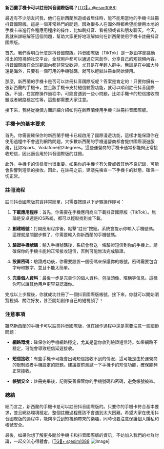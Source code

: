 **新西蘭手機卡可以註冊抖音國際版嗎？**[[TG💪+ @esim1088](https://t.me/s/esim1088)]

最近有不少朋友问我，他们在新西蘭旅遊或者居住時，能不能用當地的手機卡註冊抖音國際版。這是一個非常熱門的問題，因為很多人在國外時都希望能使用本地的手機卡來進行各種應用程序的操作，比如刷抖音、看視頻或者和朋友聊天。今天，我就來詳細解答這個問題，幫助大家更好地理解如何在新西蘭使用手機卡註冊抖音國際版。

首先，我們得明白什麼是抖音國際版。抖音國際版（TikTok）是一款由字節跳動推出的短視頻社交平台，全球用戶都可以通過它來創作、分享自己的短視頻內容。抖音國際版在全球範圍內都非常受歡迎，尤其是在年輕人群中。無論是在中國大陸還是海外，只要有一個可用的手機號碼，就可以輕鬆註冊並開始使用。

那麼，新西蘭的手機卡是否可以註冊抖音國際版呢？答案是肯定的！只要你擁有一張新西蘭的手機卡，並且該手機卡支持短信驗證功能，就可以順利註冊抖音國際版。不過，在實際操作過程中，可能會遇到一些小問題，比如手機卡的短信接收問題或者網路穩定性等，這些都需要大家注意。

接下來，我將從幾個方面詳細介紹如何在新西蘭使用手機卡註冊抖音國際版。

### 手機卡的基本要求

首先，你需要確保你的新西蘭手機卡已經啟用了國際漫遊功能，這樣才能保證你在使用過程中不會遇到網路問題。大多數新西蘭的手機運營商都會提供國際漫遊服務，比如Spark、Vodafone和2degrees。這些運營商的手機卡通常都能夠正常接收短信，因此適合用於抖音國際版的註冊。

此外，手機卡的信譽度也很重要。如果你的手機卡有欠費或者其他不良記錄，可能會影響到短信的接收。因此，在註冊之前，建議先檢查一下手機卡的狀態，確保一切正常。

### 註冊流程

註冊抖音國際版其實非常簡單，只需要按照以下步驟操作即可：

1. **下載應用程序**：首先，你需要在手機應用商店下載抖音國際版（TikTok）。無論是安卓還是iOS系統，都可以輕鬆找到並下載。

2. **創建帳號**：打開應用程序後，點擊“註冊”按鈕。系統會提示你輸入手機號碼。這裡就是關鍵步驟了，你需要輸入你新西蘭的手機號碼。

3. **驗證手機號碼**：輸入手機號碼後，系統會發送一條驗證短信到你的手機上。請確保你的手機卡能夠正常接收短信，否則可能無法完成驗證。

4. **設置密碼**：驗證成功後，你需要設置一個密碼來保護你的帳號。密碼需要包含字母和數字，並且不能太簡單。

5. **完善個人資料**：最後一步是完善你的個人資料，包括頭像、暱稱等信息。這樣你可以讓其他用戶更容易認識你。

完成以上步驟後，你就成功註冊了一個抖音國際版帳號。接下來，你就可以開始瀏覽視頻、關注好友，甚至開始創作自己的短視頻了！

### 注意事項

雖然新西蘭的手機卡可以註冊抖音國際版，但在操作過程中還是需要注意一些細節問題：

- **網路環境**：確保你的手機網路穩定，尤其是當你收到驗證短信時。如果網路不穩定，可能會導致短信延遲接收。
  
- **短信接收**：有些手機卡可能會出現短信接收不到的情況，這可能是由於運營商的限制或者手機設定的問題。建議提前測試一下手機卡的短信功能，確保能夠正常接收。

- **帳號安全**：註冊完畢後，記得妥善保管你的手機號碼和密碼，避免帳號被盜。

### 總結

總而言之，新西蘭的手機卡是可以註冊抖音國際版的。只要你的手機卡符合基本要求，並且網路環境穩定，整個註冊過程應該不會遇到太大困難。希望大家在使用抖音國際版的過程中，能夠享受到短視頻帶來的樂趣，同時也要注意保護個人隱私和帳號安全。

最後，如果你想了解更多關於手機卡和抖音國際版的資訊，不妨加入我們的社群討論，一起交流心得體會。[[TG💪+ @esim1088](https://t.me/s/esim1088) ![Image](https://i.postimg.cc/4NQfJmqS/Snipaste-2025-05-13-00-14-12.png)]